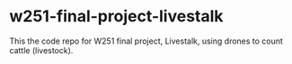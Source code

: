 # w251-final-project-livestalk
This the code repo for W251 final project, Livestalk, using drones to count cattle (livestock).
